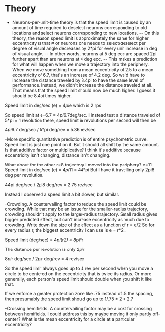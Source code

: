Theory
==============

- Neurons-per-unit-time theory is that the speed limit is caused by an amount of time required to deselect neurons corresponding to old locations and select neurons corresponding to new locations.
-- On this theory, the reason speed limit is approximately the same for higher eccentricity is that # of neurons one needs to select/deselect per degree of visual angle decreases by 2*pi for every unit increase in deg of visual angle. 
-- In other words, neurons at 5 deg ecc are spaced 2pi further apart than are neurons at 4 deg ecc. 
-- This makes a prediction for what will happen when we move a trajectory into the periphery. When we move something from a mean eccentricity of 2.5 to a mean eccentricity of 6.7, that's an increase of 4.2 deg. So we'd have to increase the distance traveled by 8.4pi to have the same level of performance.
Instead, we didn't increase the distance traveled at all. That means that the speed limit should now be much higher. I guess it should be 8.4pi times higher.

Speed limit in deg/sec (e) = 4*pi*e   which is 2 rps

So speed limit at e=6.7 = 4*pi*6.7deg/sec.   I instead test a distance traveled of 5*pi = 1 revolution there, speed limit in revolutions per second will then be 

4*pi*6.7 deg/sec  /   5*pi deg/rev  = 5.36 rev/sec

-More specific quantitative prediction is of entire psychometric curve. Speed limit is just one point on it. But it should all shift by the same amount. Is that additive factor or multiplicative? I think it's additive because eccentricity isn't changing, distance isn't changing.

What about for the other r=8 trajectory I moved into the periphery? 
e=11
Speed limit in deg/sec (e) = 4*pi*11 = 44*pi
But I have it travelling only 2pi8 deg per revolution.

44pi deg/sec / 2pi8 deg/rev = 2.75 rev/sec

Instead I observed a speed limit a bit slower, but similar.

-Crowding. A countervailing factor to reduce the speed limit could be crowding. While that may be an issue for the smaller-radius trajectory, crowding shouldn't apply to the larger-radius trajectory.  Small radius gives bigger predicted effect, but can't increase eccentricity as much due to crowding. Write down the size of the effect as a function of r = e/2   So for every radius r, the biggest eccentricity I can use is e = r*2 .

Speed limit (deg/sec) = 4*pi*(r*2) = 8*pi*r

The distance per revolution is only 2*pi*r

8*pi*r deg/sec   /    2*pi*r deg/rev   = 4 rev/sec

So the speed limit always goes up to 4 rev per second when you move a circle to be centered on the eccentricity that is twice its radius. Or more generally, each person's speed limit should double when you shift it like that.

If we enforce a greater protection zone like .75 instead of .5 the spacing, then presumably the speed limit should go up to 1/.75 * 2 = 2.7 


-Crossing hemifields. A countervailing factor may be a cost for crossing between hemifields. I could address this by maybe moving it only partly off-center? What is the mean eccentricity for a circle at a particular eccentricity?


